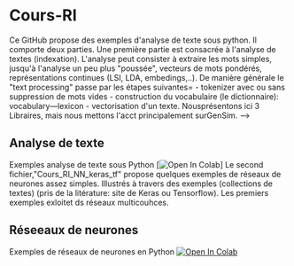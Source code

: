 # Cours-RI
Ce GitHub propose des exemples d'analyse de texte sous python.
Il comporte deux parties. Une première partie est consacrée à l'analyse de textes (indexation). L'analyse peut consister à extraire les mots simples, jusqu'à l'analyse un peu plus "poussée", vecteurs de mots pondérés, représentations continues (LSI, LDA, embedings,..). De manière générale le "text processing" passe par les étapes suivantes= - tokenizer avec ou sans suppression de mots vides - construction du vocabulaire (le dictionnaire): vocabulary—lexicon - vectorisation d'un texte. Nousprésentons ici 3 Libraires, mais nous mettons l'acct principalement surGenSim. 
-->
## Analyse de texte
Exemples analyse de texte sous Python  [![Open In Colab](https://colab.research.google.com/assets/colab-badge.svg)] 
Le second fichier,"Cours_RI_NN_keras_tf"  propose quelques exemples de réseaux de neurones assez simples. Illustrés à travers des exemples (collections de textes) (pris de la litérature: site de Keras ou Tensorflow). Les premiers exemples exloitet ds réseaux multicouhces. 

## Réseeaux de neurones
Exemples de réseaux de neurones en  Python  [![Open In Colab](https://colab.research.google.com/assets/colab-badge.svg)](https://colab.research.google.com/gist/mbougha/f9a67217e6df8fac3878840203c5c8de/cours_ri_nn_keras_tf.ipynb)
